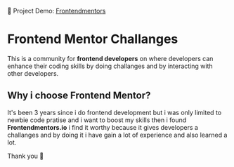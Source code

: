 🎯 Project Demo: [Frontendmentors](https://frontendmentor.netlify.com)

# Frontend Mentor Challanges

This is a community for **frontend developers** on where developers can enhance their coding skills by doing challanges and by interacting with other developers.

## Why i choose Frontend Mentor?

It's been 3 years since i do frontend development but i was only limited to newbie code pratise and i want to boost my skills then i found **Frontendmentors.io** i find it worthy because it gives developers a challanges and by doing it i have gain a lot of experience and also learned a lot.

Thank you 🙏

